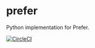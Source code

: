 prefer
======

Python implementation for Prefer.


[![CircleCI](https://circleci.com/gh/LimpidTech/prefer.py.svg?style=svg)](https://circleci.com/gh/LimpidTech/prefer.py)
